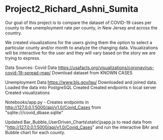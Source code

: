 # Project2_Richard_Ashni_Sumita
Our goal of this project is to compare the dataset of COVID-19 cases per county to the unemployment rate per county, in New Jersey and across the country.

We created visualizations for the users giving them the option to select a particular county and/or month to analyze the changing data. Visualizations will be interactive for the user and they will vary based on the story we are trying to express. 

 Data Sources:
 Covid Data
https://usafacts.org/visualizations/coronavirus-covid-19-spread-map/
Download dataset from KNOWN CASES

Unemployment Data
https://www.bls.gov/lau/
Downloaded and joined data.
Loaded the data into PostgreSQL
Created 
Created endpoints n local server
Created visualizations

Notebooks/app.py  - Creates endpoints in http://127.0.0.1:5000/api/v1.0/Covid_Cases from "sqlite:///covid_dbase.sqlite" 

Updated Bar_Bubble_UserDriven_Charts\static\jsapp.js to read data from "http://127.0.0.1:5000/api/v1.0/Covid_Cases" and run the interactive BAr and Bubble chart for each county.



